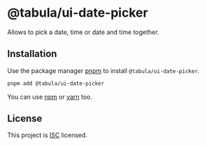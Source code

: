 # @tabula/ui-date-picker

Allows to pick a date, time or date and time together.

## Installation

Use the package manager [pnpm](https://pnpm.io) to install `@tabula/ui-date-picker`.

```bash
pnpm add @tabula/ui-date-picker
```

You can use [npm](https://npmjs.com) or [yarn](https://yarnpkg.com) too.

## License

This project is [ISC](https://choosealicense.com/licenses/isc/) licensed.
